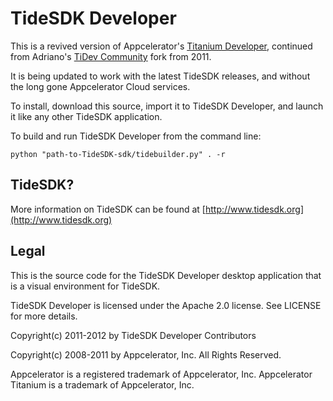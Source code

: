 TideSDK Developer
=======

This is a revived version of Appcelerator's [Titanium Developer](https://github.com/appcelerator/titanium_developer), continued from Adriano's [TiDev Community](https://github.com/adrianopaladini/titanium_developer) fork from 2011.

It is being updated to work with the latest TideSDK releases, and without the long gone Appcelerator Cloud services.

To install, download this source, import it to TideSDK Developer, and launch it like any other TideSDK application.

To build and run TideSDK Developer from the command line:

	python "path-to-TideSDK-sdk/tidebuilder.py" . -r

TideSDK?
-----
More information on TideSDK can be found at [http://www.tidesdk.org](http://www.tidesdk.org)

Legal
-----

This is the source code for the TideSDK Developer desktop application that is a visual environment for TideSDK.

TideSDK Developer is licensed under the Apache 2.0 license. See LICENSE for more details.

Copyright(c) 2011-2012 by TideSDK Developer Contributors

Copyright(c) 2008-2011 by Appcelerator, Inc. All Rights Reserved.

Appcelerator is a registered trademark of Appcelerator, Inc. Appcelerator
Titanium is a trademark of Appcelerator, Inc.